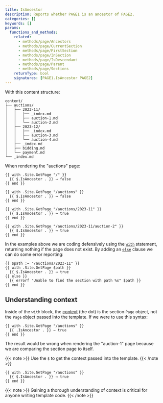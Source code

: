 ```yaml
---
title: IsAncestor
description: Reports whether PAGE1 is an ancestor of PAGE2.
categories: []
keywords: []
params:
  functions_and_methods:
    related:
      - methods/page/Ancestors
      - methods/page/CurrentSection
      - methods/page/FirstSection
      - methods/page/InSection
      - methods/page/IsDescendant
      - methods/page/Parent
      - methods/page/Sections
    returnType: bool
    signatures: [PAGE1.IsAncestor PAGE2]
---
```


With this content structure:

```text
content/
├── auctions/
│   ├── 2023-11/
│   │   ├── _index.md
│   │   ├── auction-1.md
│   │   └── auction-2.md
│   ├── 2023-12/
│   │   ├── _index.md
│   │   ├── auction-3.md
│   │   └── auction-4.md
│   ├── _index.md
│   ├── bidding.md
│   └── payment.md
└── _index.md
```

When rendering the "auctions" page:

```go-html-template
{{ with .Site.GetPage "/" }}
  {{ $.IsAncestor . }} → false
{{ end }}

{{ with .Site.GetPage "/auctions" }}
  {{ $.IsAncestor . }} → false
{{ end }}

{{ with .Site.GetPage "/auctions/2023-11" }}
  {{ $.IsAncestor . }} → true
{{ end }}

{{ with .Site.GetPage "/auctions/2023-11/auction-2" }}
  {{ $.IsAncestor . }} → true
{{ end }}
```

In the examples above we are coding defensively using the [`with`] statement, returning nothing if the page does not exist. By adding an [`else`] clause we can do some error reporting:

```go-html-template
{{ $path := "/auctions/2023-11" }}
{{ with .Site.GetPage $path }}
  {{ $.IsAncestor . }} → true
{{ else }}
  {{ errorf "Unable to find the section with path %s" $path }}
{{ end }}
  ```

## Understanding context

Inside of the `with` block, the [context](g) (the dot) is the section `Page` object, not the `Page` object passed into the template. If we were to use this syntax:

```go-html-template
{{ with .Site.GetPage "/auctions" }}
  {{ .IsAncestor . }} → true
{{ end }}
```

The result would be wrong when rendering the "auction-1" page because we are comparing the section page to itself.

{{< note >}}
Use the `$` to get the context passed into the template.
{{< /note >}}

```go-html-template
{{ with .Site.GetPage "/auctions" }}
  {{ $.IsAncestor . }} → true
{{ end }}
```

{{< note >}}
Gaining a thorough understanding of context is critical for anyone writing template code.
{{< /note >}}

[`with`]: /functions/go-template/with/
[`else`]: /functions/go-template/else/
